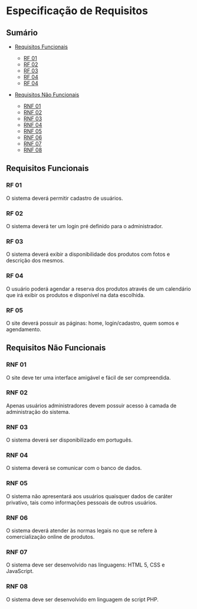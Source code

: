 # Especificação de Requisitos

## Sumário

- [Requisitos Funcionais](#requisitos-funcionais)
    + [RF 01](#rf-01) 
    + [RF 02](#rf-02)
    + [RF 03](#rf-03)
    + [RF 04](#rf-04)
    + [RF 04](#rf-05)

- [Requisitos Não Funcionais](#requisitos-não-funcionais)
    + [RNF 01](#rnf-01)
    + [RNF 02](#rnf-02)
    + [RNF 03](#rnf-03)
    + [RNF 04](#rnf-04)
    + [RNF 05](#rnf-05)
    + [RNF 06](#rnf-06)
    + [RNF 07](#rnf-07)
    + [RNF 08](#rnf-08)

## Requisitos Funcionais

### RF 01

O sistema deverá permitir cadastro de usuários.

### RF 02 

O sistema deverá ter um login pré definido para o administrador.
                                               
### RF 03

 O sistema deverá exibir a disponibilidade dos produtos com fotos e descrição dos mesmos.

### RF 04

 O usuário poderá agendar a reserva dos produtos através de um calendário que irá exibir os produtos e disponível na data escolhida.
 
### RF 05

 O site deverá possuir as páginas: home, login/cadastro, quem somos e agendamento.







## Requisitos Não Funcionais

### RNF 01

 O site deve ter uma interface amigável e fácil de ser compreendida.

 ### RNF 02

 Apenas usuários administradores devem possuir acesso à camada de administração do sistema.


 ### RNF 03

 O sistema deverá ser disponibilizado em português.

 ### RNF 04   

 O sistema deverá se comunicar com o banco de dados.

 ### RNF 05

 O sistema não apresentará aos usuários quaisquer dados de caráter privativo, tais como informações pessoais de outros usuários.

 ### RNF 06

 O sistema deverá atender às normas legais no que se refere à comercialização online de produtos.

 ### RNF 07

O sistema deve ser desenvolvido nas linguagens: HTML 5, CSS e JavaScript.

 ### RNF 08

O sistema deve ser desenvolvido em linguagem de script PHP.





  
